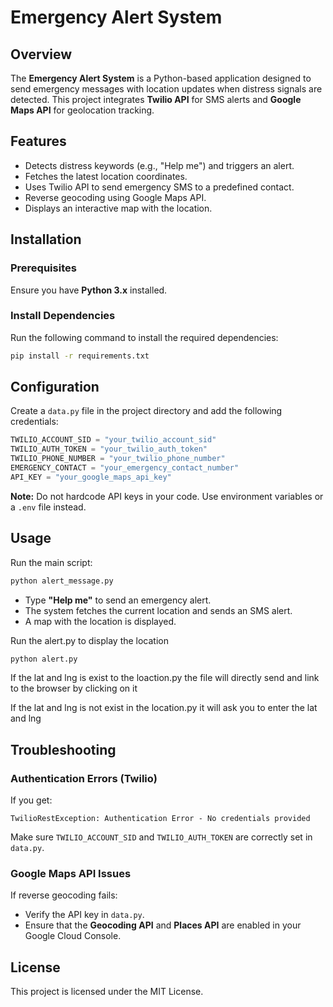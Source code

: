 # Emergency Alert System

## Overview
The **Emergency Alert System** is a Python-based application designed to send emergency messages with location updates when distress signals are detected. This project integrates **Twilio API** for SMS alerts and **Google Maps API** for geolocation tracking.

## Features
- Detects distress keywords (e.g., "Help me") and triggers an alert.
- Fetches the latest location coordinates.
- Uses Twilio API to send emergency SMS to a predefined contact.
- Reverse geocoding using Google Maps API.
- Displays an interactive map with the location.

## Installation

### Prerequisites
Ensure you have **Python 3.x** installed.

### Install Dependencies
Run the following command to install the required dependencies:
```sh
pip install -r requirements.txt
```

## Configuration
Create a `data.py` file in the project directory and add the following credentials:
```python
TWILIO_ACCOUNT_SID = "your_twilio_account_sid"
TWILIO_AUTH_TOKEN = "your_twilio_auth_token"
TWILIO_PHONE_NUMBER = "your_twilio_phone_number"
EMERGENCY_CONTACT = "your_emergency_contact_number"
API_KEY = "your_google_maps_api_key"
```

**Note:** Do not hardcode API keys in your code. Use environment variables or a `.env` file instead.

## Usage
Run the main script:
```sh
python alert_message.py
```
- Type **"Help me"** to send an emergency alert.
- The system fetches the current location and sends an SMS alert.
- A map with the location is displayed.

Run the alert.py to display the location
```sh
python alert.py
```

If the lat and lng is exist to the loaction.py the file will directly send and link to the browser by clicking on it

If the lat and lng is not exist in the location.py it will ask you to enter the lat and lng

## Troubleshooting
### Authentication Errors (Twilio)
If you get:
```
TwilioRestException: Authentication Error - No credentials provided
```
Make sure `TWILIO_ACCOUNT_SID` and `TWILIO_AUTH_TOKEN` are correctly set in `data.py`.

### Google Maps API Issues
If reverse geocoding fails:
- Verify the API key in `data.py`.
- Ensure that the **Geocoding API** and **Places API** are enabled in your Google Cloud Console.

## License
This project is licensed under the MIT License.

